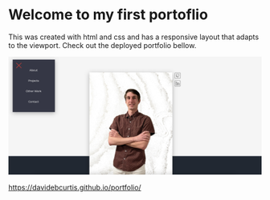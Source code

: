 # Welcome to my first portoflio

This was created with html and css and has a responsive layout that adapts to the viewport.
Check out the deployed portfolio bellow.

![](assets/images/website-screenshot.png)

https://davidebcurtis.github.io/portfolio/
